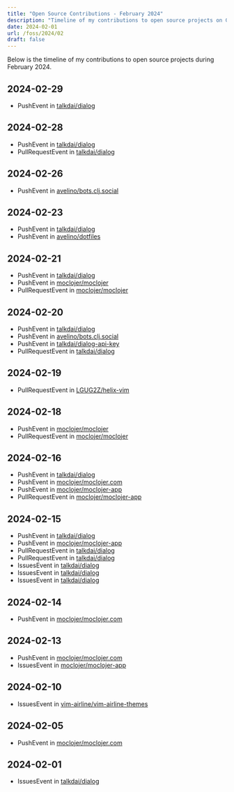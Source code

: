 ```yaml
---
title: "Open Source Contributions - February 2024"
description: "Timeline of my contributions to open source projects on GitHub during February 2024."
date: 2024-02-01
url: /foss/2024/02
draft: false
---
```


Below is the timeline of my contributions to open source projects during February 2024.

## 2024-02-29

- PushEvent in [talkdai/dialog](https://github.com/talkdai/dialog)

## 2024-02-28

- PushEvent in [talkdai/dialog](https://github.com/talkdai/dialog)
- PullRequestEvent in [talkdai/dialog](https://github.com/talkdai/dialog)

## 2024-02-26

- PushEvent in [avelino/bots.clj.social](https://github.com/avelino/bots.clj.social)

## 2024-02-23

- PushEvent in [talkdai/dialog](https://github.com/talkdai/dialog)
- PushEvent in [avelino/dotfiles](https://github.com/avelino/dotfiles)

## 2024-02-21

- PushEvent in [talkdai/dialog](https://github.com/talkdai/dialog)
- PushEvent in [moclojer/moclojer](https://github.com/moclojer/moclojer)
- PullRequestEvent in [moclojer/moclojer](https://github.com/moclojer/moclojer)

## 2024-02-20

- PushEvent in [talkdai/dialog](https://github.com/talkdai/dialog)
- PushEvent in [avelino/bots.clj.social](https://github.com/avelino/bots.clj.social)
- PushEvent in [talkdai/dialog-api-key](https://github.com/talkdai/dialog-api-key)
- PullRequestEvent in [talkdai/dialog](https://github.com/talkdai/dialog)

## 2024-02-19

- PullRequestEvent in [LGUG2Z/helix-vim](https://github.com/LGUG2Z/helix-vim)

## 2024-02-18

- PushEvent in [moclojer/moclojer](https://github.com/moclojer/moclojer)
- PullRequestEvent in [moclojer/moclojer](https://github.com/moclojer/moclojer)

## 2024-02-16

- PushEvent in [talkdai/dialog](https://github.com/talkdai/dialog)
- PushEvent in [moclojer/moclojer.com](https://github.com/moclojer/moclojer.com)
- PushEvent in [moclojer/moclojer-app](https://github.com/moclojer/moclojer-app)
- PullRequestEvent in [moclojer/moclojer-app](https://github.com/moclojer/moclojer-app)

## 2024-02-15

- PushEvent in [talkdai/dialog](https://github.com/talkdai/dialog)
- PushEvent in [moclojer/moclojer-app](https://github.com/moclojer/moclojer-app)
- PullRequestEvent in [talkdai/dialog](https://github.com/talkdai/dialog)
- PullRequestEvent in [talkdai/dialog](https://github.com/talkdai/dialog)
- IssuesEvent in [talkdai/dialog](https://github.com/talkdai/dialog)
- IssuesEvent in [talkdai/dialog](https://github.com/talkdai/dialog)
- IssuesEvent in [talkdai/dialog](https://github.com/talkdai/dialog)

## 2024-02-14

- PushEvent in [moclojer/moclojer.com](https://github.com/moclojer/moclojer.com)

## 2024-02-13

- PushEvent in [moclojer/moclojer.com](https://github.com/moclojer/moclojer.com)
- IssuesEvent in [moclojer/moclojer-app](https://github.com/moclojer/moclojer-app)

## 2024-02-10

- IssuesEvent in [vim-airline/vim-airline-themes](https://github.com/vim-airline/vim-airline-themes)

## 2024-02-05

- PushEvent in [moclojer/moclojer.com](https://github.com/moclojer/moclojer.com)

## 2024-02-01

- IssuesEvent in [talkdai/dialog](https://github.com/talkdai/dialog)

